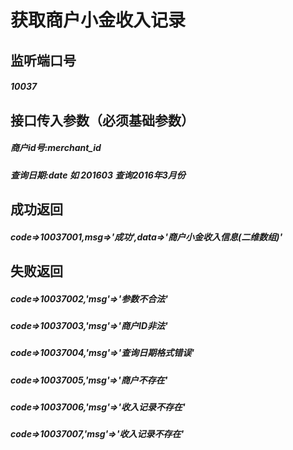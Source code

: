 # 获取商户小金收入记录
## 监听端口号
##### *10037*
## 接口传入参数（必须基础参数）
##### **商户id号**:*merchant_id*
##### **查询日期**:*date  如 201603 查询2016年3月份*
## 成功返回
##### **code=>10037001,msg=>'成功',data=>'商户小金收入信息(二维数组)'**
## 失败返回
##### **code=>10037002,'msg'=>'参数不合法'**
##### **code=>10037003,'msg'=>'商户ID非法'**
##### **code=>10037004,'msg'=>'查询日期格式错误'**
##### **code=>10037005,'msg'=>'商户不存在'**
##### **code=>10037006,'msg'=>'收入记录不存在'**
##### **code=>10037007,'msg'=>'收入记录不存在'**